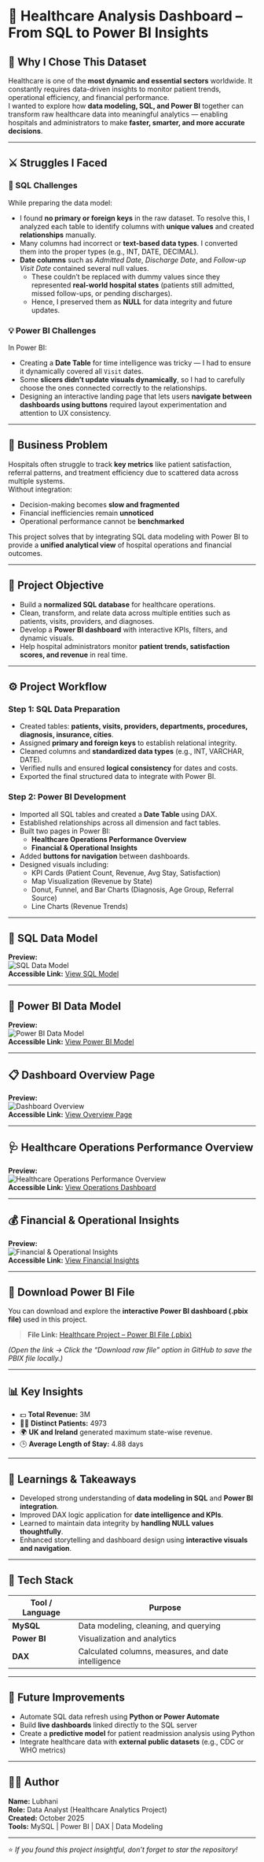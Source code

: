 # 🏥 Healthcare Analysis Dashboard – From SQL to Power BI Insights  

## 💭 Why I Chose This Dataset
Healthcare is one of the **most dynamic and essential sectors** worldwide. It constantly requires data-driven insights to monitor patient trends, operational efficiency, and financial performance.  
I wanted to explore how **data modeling, SQL, and Power BI** together can transform raw healthcare data into meaningful analytics — enabling hospitals and administrators to make **faster, smarter, and more accurate decisions**.

---

## ⚔️ Struggles I Faced

### 🧩 SQL Challenges
While preparing the data model:
- I found **no primary or foreign keys** in the raw dataset. To resolve this, I analyzed each table to identify columns with **unique values** and created **relationships** manually.  
- Many columns had incorrect or **text-based data types**. I converted them into the proper types (e.g., INT, DATE, DECIMAL).  
- **Date columns** such as *Admitted Date*, *Discharge Date*, and *Follow-up Visit Date* contained several null values.  
  - These couldn’t be replaced with dummy values since they represented **real-world hospital states** (patients still admitted, missed follow-ups, or pending discharges).  
  - Hence, I preserved them as **NULL** for data integrity and future updates.

### 💡 Power BI Challenges
In Power BI:
- Creating a **Date Table** for time intelligence was tricky — I had to ensure it dynamically covered all `Visit` dates.  
- Some **slicers didn’t update visuals dynamically**, so I had to carefully choose the ones connected correctly to the relationships.  
- Designing an interactive landing page that lets users **navigate between dashboards using buttons** required layout experimentation and attention to UX consistency.

---

## 💼 Business Problem
Hospitals often struggle to track **key metrics** like patient satisfaction, referral patterns, and treatment efficiency due to scattered data across multiple systems.  
Without integration:
- Decision-making becomes **slow and fragmented**  
- Financial inefficiencies remain **unnoticed**  
- Operational performance cannot be **benchmarked**  

This project solves that by integrating SQL data modeling with Power BI to provide a **unified analytical view** of hospital operations and financial outcomes.

---

## 🎯 Project Objective
- Build a **normalized SQL database** for healthcare operations.  
- Clean, transform, and relate data across multiple entities such as patients, visits, providers, and diagnoses.  
- Develop a **Power BI dashboard** with interactive KPIs, filters, and dynamic visuals.  
- Help hospital administrators monitor **patient trends, satisfaction scores, and revenue** in real time.  

---

## ⚙️ Project Workflow

### **Step 1: SQL Data Preparation**
- Created tables: **patients, visits, providers, departments, procedures, diagnosis, insurance, cities**.  
- Assigned **primary and foreign keys** to establish relational integrity.  
- Cleaned columns and **standardized data types** (e.g., INT, VARCHAR, DATE).  
- Verified nulls and ensured **logical consistency** for dates and costs.  
- Exported the final structured data to integrate with Power BI.

### **Step 2: Power BI Development**
- Imported all SQL tables and created a **Date Table** using DAX.  
- Established relationships across all dimension and fact tables.  
- Built two pages in Power BI:
  - **Healthcare Operations Performance Overview**
  - **Financial & Operational Insights**
- Added **buttons for navigation** between dashboards.  
- Designed visuals including:
  - KPI Cards (Patient Count, Revenue, Avg Stay, Satisfaction)
  - Map Visualization (Revenue by State)
  - Donut, Funnel, and Bar Charts (Diagnosis, Age Group, Referral Source)
  - Line Charts (Revenue Trends)

---

## 🧱 SQL Data Model  
**Preview:**  
![SQL Data Model](https://github.com/lubhanigola/SQL-Projects/raw/main/Healthcare%20Analysis/SQL%20Data%20Cleaning/SQL%20Data%20Modeling.png)  
**Accessible Link:** [View SQL Model](https://github.com/lubhanigola/SQL-Projects/blob/main/Healthcare%20Analysis/SQL%20Data%20Cleaning/SQL%20Data%20Modeling.png)

---

## 🔗 Power BI Data Model  
**Preview:**  
![Power BI Data Model](https://github.com/lubhanigola/SQL-Projects/raw/main/Healthcare%20Analysis/Dashboard%20file%20%26%20snapshot/Power%20BI%20Data%20Modeling.png)  
**Accessible Link:** [View Power BI Model](https://github.com/lubhanigola/SQL-Projects/blob/main/Healthcare%20Analysis/Dashboard%20file%20%26%20snapshot/Power%20BI%20Data%20Modeling.png)

---

## 📋 Dashboard Overview Page  
**Preview:**  
![Dashboard Overview](https://github.com/lubhanigola/SQL-Projects/raw/main/Healthcare%20Analysis/Dashboard%20file%20%26%20snapshot/Dashboard%20Overview.png)  
**Accessible Link:** [View Overview Page](https://github.com/lubhanigola/SQL-Projects/blob/main/Healthcare%20Analysis/Dashboard%20file%20%26%20snapshot/Dashboard%20Overview.png)

---

## 🩺 Healthcare Operations Performance Overview  
**Preview:**  
![Healthcare Operations Performance Overview](https://github.com/lubhanigola/SQL-Projects/raw/main/Healthcare%20Analysis/Dashboard%20file%20%26%20snapshot/Healthcare%20Operations%20Performance%20Overview.png)  
**Accessible Link:** [View Operations Dashboard](https://github.com/lubhanigola/SQL-Projects/blob/main/Healthcare%20Analysis/Dashboard%20file%20%26%20snapshot/Healthcare%20Operations%20Performance%20Overview.png)

---

## 💰 Financial & Operational Insights  
**Preview:**  
![Financial & Operational Insights](https://github.com/lubhanigola/SQL-Projects/raw/main/Healthcare%20Analysis/Dashboard%20file%20%26%20snapshot/Financial%20%26%20Operational%20Insights.png)  
**Accessible Link:** [View Financial Insights](https://github.com/lubhanigola/SQL-Projects/blob/main/Healthcare%20Analysis/Dashboard%20file%20%26%20snapshot/Financial%20%26%20Operational%20Insights.png)

---

## 📂 Download Power BI File  
You can download and explore the **interactive Power BI dashboard (.pbix file)** used in this project.  
> **File Link:** [Healthcare Project – Power BI File (.pbix)](https://github.com/lubhanigola/SQL-Projects/blob/main/Healthcare%20Analysis/Dashboard%20file%20%26%20snapshot/Healthcare%20project.pbix)

*(Open the link → Click the “Download raw file” option in GitHub to save the PBIX file locally.)*

---

## 📊 Key Insights
- 💵 **Total Revenue:** 3M  
- 👩‍⚕️ **Distinct Patients:** 4973  
- 🌍 **UK and Ireland** generated maximum state-wise revenue.  
- 🕒 **Average Length of Stay:** 4.88 days  
---

## 🧠 Learnings & Takeaways
- Developed strong understanding of **data modeling in SQL** and **Power BI integration**.  
- Improved DAX logic application for **date intelligence and KPIs**.  
- Learned to maintain data integrity by **handling NULL values thoughtfully**.  
- Enhanced storytelling and dashboard design using **interactive visuals and navigation**.  

---

## 🧰 Tech Stack
| Tool / Language | Purpose |
|------------------|----------|
| **MySQL** | Data modeling, cleaning, and querying |
| **Power BI** | Visualization and analytics |
| **DAX** | Calculated columns, measures, and date intelligence |

---

## 🚀 Future Improvements
- Automate SQL data refresh using **Python or Power Automate**  
- Build **live dashboards** linked directly to the SQL server  
- Create a **predictive model** for patient readmission analysis using Python  
- Integrate healthcare data with **external public datasets** (e.g., CDC or WHO metrics)

---

## 👩‍💻 Author
**Name:** Lubhani  
**Role:** Data Analyst (Healthcare Analytics Project)  
**Created:** October 2025  
**Tools:** MySQL | Power BI | DAX | Data Modeling  

---

⭐ *If you found this project insightful, don’t forget to star the repository!*
